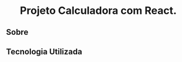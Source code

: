 <div>
    <h1 align="center">Projeto Calculadora com React.</h1>
</div>

## Sobre

## Tecnologia Utilizada


